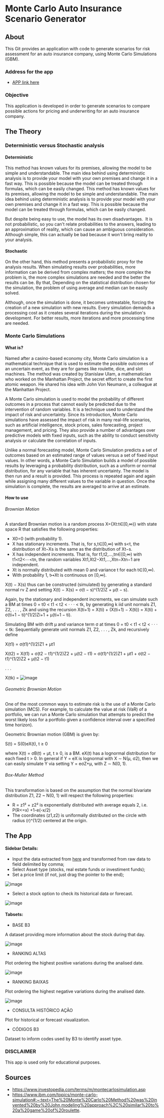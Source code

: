 # Monte Carlo Auto Insurance Scenario Generator

## About

This Git provides an application with code to generate scenarios for risk assessment for an auto insurance company, using Monte Carlo Simulations (GBM).

### Address for the app

* [APP link here](https://seagullskf.shinyapps.io/Monte_Carlo_Simulator/?_ga=2.71946896.281703162.1677177724-864900895.1677177724)

### Objective

This application is developed in order to generate scenarios to compare possible actions for pricing and underwriting for an auto insurance company.

## The Theory

### Deterministic versus Stochastic analysis

#### Deterministic

This method has known values for its premises, allowing the model to be simple and understandable. 
The main idea behind using deterministic analysis is to provide your model with your own premises and change it in a fast way. 
This is possible because the model can be treated through formulas, which can be easily changed. 
This method has known values for its premises, allowing the model to be simple and understandable. 
The main idea behind using deterministic analysis is to provide your model with your own premises and change it in a fast way. 
This is possible because the model can be treated through formulas, which can be easily changed.

But despite being easy to use, the model has its own disadvantages. 
It is not probabilistic, so you can't relate probabilities to the answers, leading to an approximation of reality, which can cause an ambiguous consideration.
Although simple, this can actually be bad because it won't bring reality to your analysis.

#### Stochastic

On the other hand, this method presents a probabilistic proxy for the analysis results.
When simulating results over probabilities, more information can be derived from complex matters; the more complex the problem is, the more complex simulations are needed and the better the results can be.
By that, Depending on the statistical distribution chosen for the simulation, the problem of using average and median can be easily solved.

Although, once the simulation is done, it becomes untreatable, forcing the creation of a new simulation with new results.
Every simulation demands a processing cost as it creates several iterations during the simulation's development.
For better results, more iterations and more processing time are needed.

### Monte Carlo Simulations

#### What is?

Named after a casino-based economy city, Monte Carlo simulation is a mathematical technique that is used to estimate the possible outcomes of an uncertain event, as they are for games like roulette, dice, and slot machines.
The method was created by Stanislaw Ulam, a mathematician who worked on the Manhattan Project, the secret effort to create the first atomic weapon. He shared his idea with John Von Neumann, a colleague at the Manhattan Project.

A Monte Carlo simulation is used to model the probability of different outcomes in a process that cannot easily be predicted due to the intervention of random variables. It is a technique used to understand the impact of risk and uncertainty.
Since its introduction, Monte Carlo simulations have assessed the impact of risk in many real-life scenarios, such as artificial intelligence, stock prices, sales forecasting, project management, and pricing. They also provide a number of advantages over predictive models with fixed inputs, such as the ability to conduct sensitivity analysis or calculate the correlation of inputs.

Unlike a normal forecasting model, Monte Carlo Simulation predicts a set of outcomes based on an estimated range of values versus a set of fixed input values. In other words, a Monte Carlo Simulation builds a model of possible results by leveraging a probability distribution, such as a uniform or normal distribution, for any variable that has inherent uncertainty. The model is then run and a result is provided. This process is repeated again and again while assigning many different values to the variable in question. Once the simulation is complete, the results are averaged to arrive at an estimate.

#### How to use

###### _Brownian Motion_

A standard Brownian motion is a random process X={Xt:t∈[0,∞)} with state space R that satisfies the following properties:

* X0=0 (with probability 1).
* X has stationary increments. That is, for  s,t∈[0,∞) with  s<t, the distribution of  Xt−Xs is the same as the distribution of  Xt−s.
* X has independent increments. That is, for  t1,t2,…,tn∈[0,∞) with  t1<t2<⋯<tn, the random variables  Xt1,Xt2−Xt1,…,Xtn−Xtn−1 are independent.
* Xt is normally distributed with mean 0 and variance t for each  t∈(0,∞).
* With probability 1,  t↦Xt is continuous on [0,∞).

X(t) − X(s) thus can be constructed (simulated) by generating a standard normal rv Z
and setting X(t) − X(s) = σ(t − s)^(1/2)Z + µ(t − s). 

Again, by the stationary and independent increments, we can simulate such a BM at times 0 = t0 < t1 < t2 < · · · < tk, by generating k iid unit normals Z1, Z2, . . . , Zk and using the recursion X(ti+1) = X(ti) + (X(ti+1) − X(ti)) = X(ti) + σ(ti+1 − ti)^(1/2)Zi+1 + µ(ti+1 − ti).

Simulating BM with drift µ and variance term σ at times 0 = t0 < t1 < t2 < · · · < tk:
Sequentially generate unit normals Z1, Z2, . . . , Zk, and recursively define

X(t1) = σ(t1)^(1/2)Z1 + µt1

X(t2) = X(t1) + σ(t2 − t1)^(1/2)Z2 + µ(t2 − t1) = σ(t1)^(1/2)Z1 + µt1 + σ(t2 − t1)^(1/2)Z2 + µ(t2 − t1)

.
.
.

X(tk) = ![image](https://user-images.githubusercontent.com/120825682/226754127-f8c0dcd6-a553-4c06-a204-a8c9fe6d6794.png)

###### _Geometric Brownian Motion_

One of the most common ways to estimate risk is the use of a Monte Carlo simulation (MCS). For example, to calculate the value at risk (VaR) of a portfolio, we can run a Monte Carlo simulation that attempts to predict the worst likely loss for a portfolio given a confidence interval over a specified time horizon).

Geometric Brownian motion (GBM) is given by:

S(t) = S(0)eX(t), t ≥ 0

where X(t) = σB(t) + µt, t ≥ 0, is a BM. eX(t) has a lognormal distribution for each fixed t > 0. In general if Y = eX is lognormal with X ∼ N(µ, σ2), then we can easily simulate Y via setting Y = eσZ+µ, with Z ∼ N(0, 1).

###### _Box-Muller Method_

This transformation is based on the assumption that the normal bivariate distribution Z1, Z2 ~ N(0, 1) will respect the following properties:

* R = z1² + z2² is exponentially distributed with average equals 2, i.e. P(R<=x) +1-e(-x/2)
* The coordinates (z1,z2) is uniformally distributed on the circle with radius (r)^(1/2) centered at the origin.

## The App

#### Sidebar Details:
* Input the data extracted from [here](https://www.b3.com.br/pt_br/market-data-e-indices/servicos-de-dados/market-data/historico/mercado-a-vista/cotacoes-historicas/) and transformed from raw data to field delimited by comma;
* Select Asset type (stocks, real estate funds or investiment funds);
* Set a price limit (if not, just drag the pointer to the end);

![image](https://user-images.githubusercontent.com/120825682/216088663-8fbceaa1-dc84-4899-b4ed-a868b2aa8e6e.png)

* Select a stock option to check its historical data or forecast.

![image](https://user-images.githubusercontent.com/120825682/216089314-d6874947-0331-40fd-8e41-a8854f6064b1.png)


#### Tabsets:
* BASE B3

A dataset providing more information about the stock during that day.

![image](https://user-images.githubusercontent.com/120825682/216089439-5ea83e0f-60ff-46e6-84f1-961168e9936f.png)

* RANKING ALTAS

Plot ordering the highest positive variations during the analised date.

![image](https://user-images.githubusercontent.com/120825682/216089494-6f241e04-0e7e-4557-ac2a-4d92d091ae33.png)

* RANKING BAIXAS

Plot ordering the highest negative variations during the analised date.

![image](https://user-images.githubusercontent.com/120825682/216089536-5dae54dc-f3ae-4c48-9893-9a450b82777c.png)

* CONSULTA HISTÓRICO AÇÃO

Plot for historical or forecast visualization.

* CÓDIGOS B3

Dataset to inform codes used by B3 to identify asset type.

### DISCLAIMER

This app is used only for educational purposes.

## Sources

* https://www.investopedia.com/terms/m/montecarlosimulation.asp
* https://www.ibm.com/topics/monte-carlo-simulation#:~:text=The%20Monte%20Carlo%20Method%20was%20invented%20by%20John,modeling%20approach%2C%20similar%20to%20a%20game%20of%20roulette.


